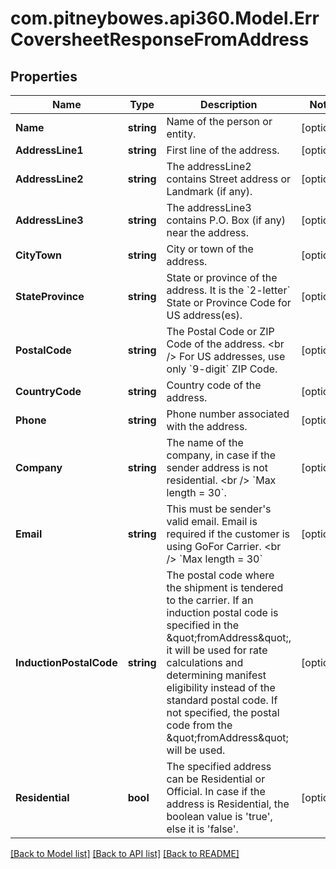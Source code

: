 # com.pitneybowes.api360.Model.ErrCoversheetResponseFromAddress

## Properties

Name | Type | Description | Notes
------------ | ------------- | ------------- | -------------
**Name** | **string** | Name of the person or entity. | [optional] 
**AddressLine1** | **string** | First line of the address. | [optional] 
**AddressLine2** | **string** | The addressLine2 contains Street address or Landmark (if any). | [optional] 
**AddressLine3** | **string** | The addressLine3 contains P.O. Box (if any) near the address. | [optional] 
**CityTown** | **string** | City or town of the address. | [optional] 
**StateProvince** | **string** | State or province of the address. It is the &#x60;2-letter&#x60; State or Province Code for US address(es). | [optional] 
**PostalCode** | **string** | The Postal Code or ZIP Code of the address. &lt;br /&gt; For US addresses, use only &#x60;9-digit&#x60; ZIP Code. | [optional] 
**CountryCode** | **string** | Country code of the address. | [optional] 
**Phone** | **string** | Phone number associated with the address. | [optional] 
**Company** | **string** | The name of the company, in case if the sender address is not residential. &lt;br /&gt; &#x60;Max length &#x3D; 30&#x60;. | [optional] 
**Email** | **string** | This must be sender&#39;s valid email. Email is required if the customer is using GoFor Carrier. &lt;br /&gt; &#x60;Max length &#x3D; 30&#x60;  | [optional] 
**InductionPostalCode** | **string** | The postal code where the shipment is tendered to the carrier. If an induction postal code is specified in the \&quot;fromAddress\&quot;, it will be used for rate calculations and determining manifest eligibility instead of the standard postal code. If not specified, the postal code from the \&quot;fromAddress\&quot; will be used. | [optional] 
**Residential** | **bool** | The specified address can be Residential or Official. In case if the address is Residential, the boolean value is &#39;true&#39;, else it is &#39;false&#39;. | [optional] 

[[Back to Model list]](../../README.md#documentation-for-models) [[Back to API list]](../../README.md#documentation-for-api-endpoints) [[Back to README]](../../README.md)

